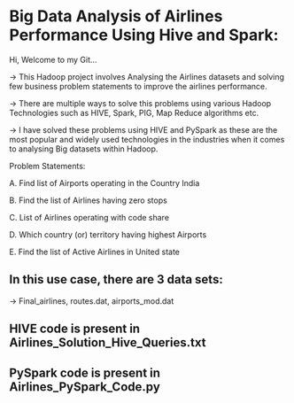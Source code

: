 # Big Data Analysis of Airlines Performance Using Hive and Spark:
Hi, Welcome to my Git...

-> This Hadoop project involves Analysing the Airlines datasets and solving few business problem statements to improve the airlines performance.

-> There are multiple ways to solve this problems using various Hadoop Technologies such as HIVE, Spark, PIG, Map Reduce algorithms etc.

-> I have solved these problems using HIVE and PySpark as these are the most popular and widely used technologies in the industries when it comes to analysing Big datasets within Hadoop.


Problem Statements:

A. Find list of Airports operating in the Country India

B. Find the list of Airlines having zero stops

C. List of Airlines operating with code share

D. Which country (or) territory having highest Airports

E. Find the list of Active Airlines in United state

## In this use case, there are 3 data sets:

-> Final_airlines, routes.dat, airports_mod.dat

## HIVE code is present in Airlines_Solution_Hive_Queries.txt

## PySpark code is present in Airlines_PySpark_Code.py
